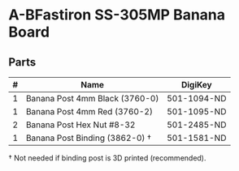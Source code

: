 # A-BFastiron SS-305MP Banana Board

## Parts

| #  | Name                            | DigiKey                  |
|---:|---------------------------------|--------------------------|
|  1 | Banana Post 4mm Black (3760-0)  | ‎501-1094-ND‎              |
|  1 | Banana Post 4mm Red (3760-2)    | ‎501-1095-ND‎              |
|  2 | Banana Post Hex Nut #8-32       | 501-2485-ND              |
|  1 | Banana Post Binding (3862-0)  † | 501-1581-ND              |

† Not needed if binding post is 3D printed (recommended).
